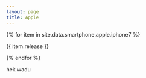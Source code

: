 ```yaml
---
layout: page
title: Apple
---
```


<div class="bg-light">
{% for item in site.data.smartphone.apple.iphone7 %}
  <p>{{ item.release }}</p>
{% endfor %}
</div>

hek wadu
